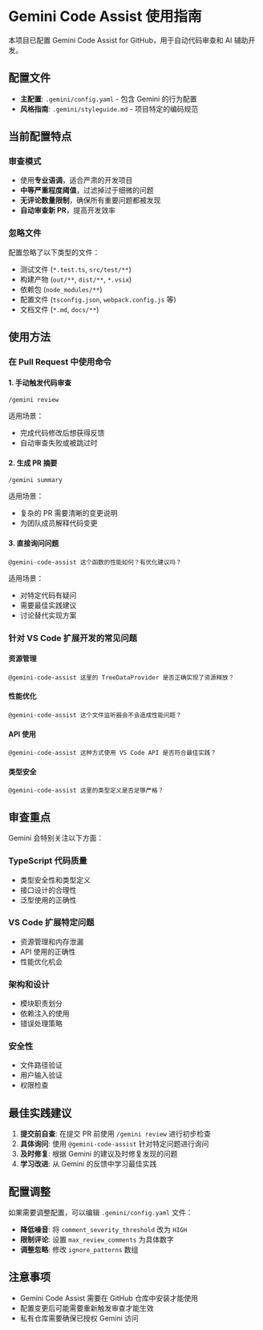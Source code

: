 # Gemini Code Assist 使用指南

本项目已配置 Gemini Code Assist for GitHub，用于自动代码审查和 AI 辅助开发。

## 配置文件

- **主配置**: `.gemini/config.yaml` - 包含 Gemini 的行为配置
- **风格指南**: `.gemini/styleguide.md` - 项目特定的编码规范

## 当前配置特点

### 审查模式

- 使用**专业语调**，适合严肃的开发项目
- **中等严重程度阈值**，过滤掉过于细微的问题
- **无评论数量限制**，确保所有重要问题都被发现
- **自动审查新 PR**，提高开发效率

### 忽略文件

配置忽略了以下类型的文件：

- 测试文件 (`*.test.ts`, `src/test/**`)
- 构建产物 (`out/**`, `dist/**`, `*.vsix`)
- 依赖包 (`node_modules/**`)
- 配置文件 (`tsconfig.json`, `webpack.config.js` 等)
- 文档文件 (`*.md`, `docs/**`)

## 使用方法

### 在 Pull Request 中使用命令

#### 1. 手动触发代码审查

```text
/gemini review
```

适用场景：

- 完成代码修改后想获得反馈
- 自动审查失败或被跳过时

#### 2. 生成 PR 摘要

```text
/gemini summary
```

适用场景：

- 复杂的 PR 需要清晰的变更说明
- 为团队成员解释代码变更

#### 3. 直接询问问题

```text
@gemini-code-assist 这个函数的性能如何？有优化建议吗？
```

适用场景：

- 对特定代码有疑问
- 需要最佳实践建议
- 讨论替代实现方案

### 针对 VS Code 扩展开发的常见问题

#### 资源管理

```text
@gemini-code-assist 这里的 TreeDataProvider 是否正确实现了资源释放？
```

#### 性能优化

```text
@gemini-code-assist 这个文件监听器会不会造成性能问题？
```

#### API 使用

```text
@gemini-code-assist 这种方式使用 VS Code API 是否符合最佳实践？
```

#### 类型安全

```text
@gemini-code-assist 这里的类型定义是否足够严格？
```

## 审查重点

Gemini 会特别关注以下方面：

### TypeScript 代码质量

- 类型安全性和类型定义
- 接口设计的合理性
- 泛型使用的正确性

### VS Code 扩展特定问题

- 资源管理和内存泄漏
- API 使用的正确性
- 性能优化机会

### 架构和设计

- 模块职责划分
- 依赖注入的使用
- 错误处理策略

### 安全性

- 文件路径验证
- 用户输入验证
- 权限检查

## 最佳实践建议

1. **提交前自查**: 在提交 PR 前使用 `/gemini review` 进行初步检查
2. **具体询问**: 使用 `@gemini-code-assist` 针对特定问题进行询问
3. **及时修复**: 根据 Gemini 的建议及时修复发现的问题
4. **学习改进**: 从 Gemini 的反馈中学习最佳实践

## 配置调整

如果需要调整配置，可以编辑 `.gemini/config.yaml` 文件：

- **降低噪音**: 将 `comment_severity_threshold` 改为 `HIGH`
- **限制评论**: 设置 `max_review_comments` 为具体数字
- **调整忽略**: 修改 `ignore_patterns` 数组

## 注意事项

- Gemini Code Assist 需要在 GitHub 仓库中安装才能使用
- 配置变更后可能需要重新触发审查才能生效
- 私有仓库需要确保已授权 Gemini 访问
